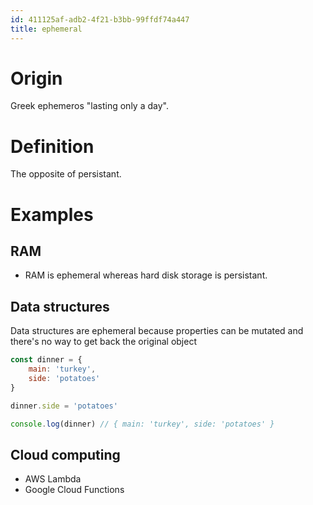```yaml
---
id: 411125af-adb2-4f21-b3bb-99ffdf74a447
title: ephemeral
---
```


# Origin

Greek ephemeros "lasting only a day".

# Definition

The opposite of persistant.

# Examples

## RAM

-   RAM is ephemeral whereas hard disk storage is persistant.

## Data structures

Data structures are ephemeral because properties can be mutated and
there's no way to get back the original object

``` javascript
const dinner = {
    main: 'turkey',
    side: 'potatoes'
}

dinner.side = 'potatoes'

console.log(dinner) // { main: 'turkey', side: 'potatoes' }
```

## Cloud computing

-   AWS Lambda
-   Google Cloud Functions
